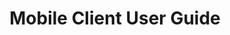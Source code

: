 ---
title: Mobile Client User Guide
description: pascom mobile Client User Guide for Android and iOS
icon: "fa fa-mobile"
type : "pages-handbook"
weight: 2
---